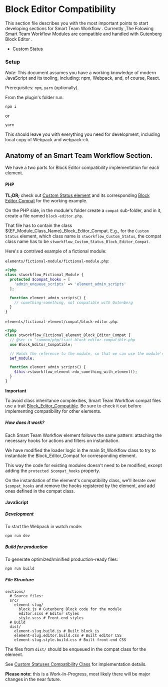 # Block Editor Compatibility

This section file describes you with the most important points to start developing sections for Smart Team Workflow .
Currently ,The Folowing Smart Team Workflow Modules are compatible and handled with Gutenberg Block Editor .

* Custom Status

### Setup

*Note:* This document assumes you have a working knowledge of modern JavaScript and its tooling, including: npm, Webpack, and, of course, React.

Prerequisites: `npm`, `yarn` (optionally).

From the plugin's folder run:

```
npm i
```

or

```
yarn
```

This should leave you with everything you need for development, including local copy of Webpack and webpack-cli.


## Anatomy of an Smart Team Workflow Section.

We have a two parts for Block Editor compatibility implementation for each element.

#### PHP

**TL;DR;** check out
[Custom Status element](elements/custom-status/custom-status.php) and its corresponding [Block Editor Compat](elements/custom-status/compat/block-editor.php) for the working example.

On the PHP side, in the module's folder create a `compat` sub-folder, and in it, create a file named `block-editor.php`.

That file has to contain the class ${EF_Module_Class_Name}_Block_Editor_Compat.
E.g., for the `Custom Status` element, which class name is `stworkflow_Custom_Status`, the compat class name has to be `stworkflow_Custom_Status_Block_Editor_Compat`.


Here's a  contrived example of a fictional module:

`elements/fictional-module/fictional-module.php`:

```php
<?php
class stworkflow_Fictional_Module {
  protected $compat_hooks = [
    'admin_enqueue_scripts' => 'element_admin_scripts'
  ];

  function element_admin_scripts() {
    // something-something, not compatible with Gutenberg
  }
}
```

`elements/fictional-element/compat/block-editor.php`:

```php
<?php
class stworkflow_Fictional_element_Block_Editor_Compat {
  // @see in "common/php/trait-block-editor-compatible.php
  use Block_Editor_Compatible;

  // Holds the reference to the module, so that we can use the module's logic.
  $ef_module;

  function element_admin_scripts() {
    $this->stworkflow_element->do_something_with_element();
  }
}
```

**Important**

To avoid  class inheritance complexities, Smart Team Workflow compat files use a trait [Block_Editor_Compatible](admin/php/trait-block-editor-compatible.php). Be sure to check it out before implementing compatibility for other elements.

##### How does it work?

Each Smart Team Workflow element follows the same pattern: attaching the necessary hooks for actions and filters on instantiation.

We have modified the loader logic in the main St_Workflow class to try to instantiate the Block_Editor_Compat for corresponding element.

This way the code for existing modules doesn't need to be modified, except adding the `protected $compat_hooks` property.

On the instantiation of the element's compatibility class, we'll iterate over `$compat_hooks` and remove the hooks registered by the element, and add ones defined in the compat class.

#### JavaScript

##### Development

To start the Webpack in watch mode:

```npm run dev```

##### Build for production

To generate optimized/minified production-ready files:

```npm run build```

##### File Structure

```
sections/
  # Source files:
  src/
    element-slug/
      block.js # Gutenberg Block code for the module
      editor.scss # Editor styles
      style.scss # Front-end styles
  # Build
  dist/
    element-slug.build.js # Built block js
    element-slug.editor.build.css # Built editor CSS
    element-slug.style.build.css # Built front-end CSS
```

The files from `dist/` should be enqueued in the compat class for the element.

See [Custom Statuses Compatibility Class](elements/custom-status/compat/block-editor.php) for implementation details. 

**Please note:** this is a Work-In-Progress, most likely there will be major changes in the near future. 